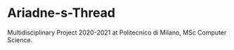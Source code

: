 # Ariadne-s-Thread
Multidisciplinary Project 2020-2021 at Politecnico di Milano, MSc Computer Science.
